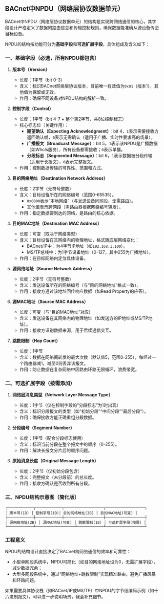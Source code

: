 ## BACnet中NPDU（网络层协议数据单元）

BACnet中NPDU（网络层协议数据单元）的结构是实现跨网络通信的核心，其字段设计严格定义了数据的路由信息和传输控制规则，确保数据能准确从源设备传至目标设备。

NPDU的结构按功能可分为**基础字段**和**可选扩展字段**，具体组成及含义如下：


### 一、基础字段（必选，所有NPDU都包含）
1. **版本号（Version）**
    - 长度：1字节（bit 0-3）
    - 含义：标识BACnet网络层协议版本，目前唯一有效值为`0x01`（版本1），其他值为保留或无效。
    - 作用：确保不同设备对NPDU结构的解析一致。

2. **控制字段（Control）**
    - 长度：1字节（bit 4-7 + 整个第2字节，共8位控制标志）
    - 核心标志位（关键作用）：
        - **期望确认（Expecting Acknowledgment）**：bit 4，`1`表示需要接收方返回确认帧，`0`表示无需确认（适用于广播、实时性要求高的场景）。
        - **广播报文（Broadcast Message）**：bit 5，`1`表示该NPDU是广播数据（如WhoIs服务），所有设备都需接收；`0`表示单播。
        - **分段标志（Segmented Message）**：bit 6，`1`表示数据被分段传输（适用于长报文），`0`表示完整报文。
    - 作用：控制数据传输的可靠性、范围和方式。

3. **目的网络地址（Destination Network Address）**
    - 长度：2字节（无符号整数）
    - 含义：目标设备所在的网络编号（范围0-65535）。
        - `0x0000`表示“本地网络”（与发送设备同网段，无需路由）。
        - 其他值表示跨网段（需路由器根据网络编号转发）。
    - 作用：指定数据要到达的网络，是路由的核心依据。

4. **目的MAC地址（Destination MAC Address）**
    - 长度：可变（取决于网络类型）
    - 含义：目标设备在其网络内的物理地址，格式随底层网络变化：
        - BACnet/IP中：为4字节IP地址（如`192.168.1.100`）。
        - MS/TP总线中：为1字节设备地址（0-127，其中255为广播地址）。
    - 作用：在目标网络内定位具体设备。

5. **源网络地址（Source Network Address）**
    - 长度：2字节（无符号整数）
    - 含义：发送设备所在的网络编号（与“目的网络地址”格式一致）。
    - 作用：接收方通过该地址回传响应数据（如Read Property的应答）。

6. **源MAC地址（Source MAC Address）**
    - 长度：可变（与“目的MAC地址”对应）
    - 含义：发送设备在其网络内的物理地址（如发送方的IP地址或MS/TP地址）。
    - 作用：接收方识别数据来源，用于后续通信交互。

7. **跳数限制（Hop Count）**
    - 长度：1字节
    - 含义：数据在网络间转发的最大次数（默认值5，范围0-255），每经过一个路由器减1，减至0则丢弃该报文。
    - 作用：防止数据在复杂网络中因路由环路无限循环，浪费带宽。


### 二、可选扩展字段（按需添加）
1. **网络层消息类型（Network Layer Message Type）**
    - 长度：1字节（仅在控制字段的“分段标志”为1时出现）
    - 含义：标识分段报文的类型（如“初始分段”“中间分段”“最后分段”）。
    - 作用：确保接收方能正确重组分段数据。

2. **分段编号（Segment Number）**
    - 长度：1字节（配合分段标志使用）
    - 含义：标识当前分段在整个报文中的顺序（0-255）。
    - 作用：解决长报文分片后的顺序问题。

3. **原始消息长度（Original Message Length）**
    - 长度：2字节（仅初始分段包含）
    - 含义：完整报文（未分段前）的总长度。
    - 作用：接收方确认是否收到所有分段。


### 三、NPDU结构示意图（简化版）
```
┌────────────┬────────────┬──────────────────┬──────────────────┐
│ 版本号(1B) │ 控制字段(1B)│ 目的网络地址(2B) │ 目的MAC地址(可变) │
├────────────┼────────────┼──────────────────┼──────────────────┤
│ 源网络地址(2B) │ 源MAC地址(可变) │ 跳数限制(1B) │ 可选扩展字段(按需) │
└────────────┴──────────────────┴────────────┴──────────────────┘
```


### 工程意义
NPDU的结构设计直接决定了BACnet跨网络通信的效率和可靠性：
- 小型单网段系统中，NPDU可简化（如目的网络地址设为0，无需扩展字段），减少数据冗余；
- 大型多网段系统中，通过“网络地址+跳数限制”实现精准路由，避免广播风暴和环路问题。

如果需要具体协议栈（如BACnet/IP或MS/TP）中NPDU的字节级编码示例（如十六进制报文），可以进一步说明场景，我会补充细节。